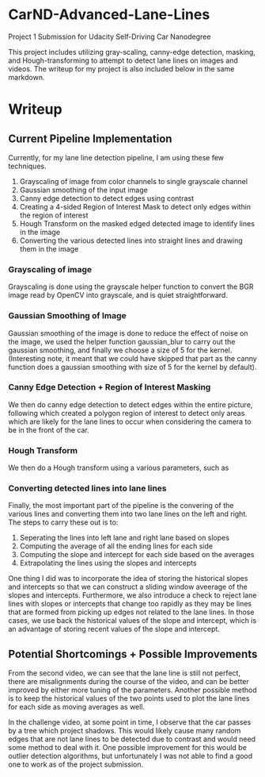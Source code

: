 # CarND-Advanced-Lane-Lines
Project 1 Submission for Udacity Self-Driving Car Nanodegree 

This project includes utilizing gray-scaling, canny-edge detection, masking, and Hough-transforming to attempt to detect lane lines on images and videos. The writeup for my project is also included below in the same markdown.

# Writeup

## Current Pipeline Implementation

Currently, for my lane line detection pipeline, I am using these few techniques.
 
 1. Grayscaling of image from color channels to single grayscale channel
 2. Gaussian smoothing of the input image
 3. Canny edge detection to detect edges using contrast
 4. Creating a 4-sided Region of Interest Mask to detect only edges within the region of interest
 5. Hough Transform on the masked edged detected image to identify lines in the image
 6. Converting the various detected lines into straight lines and drawing them in the image
 
### Grayscaling of image

Grayscaling is done using the grayscale helper function to convert the BGR image read by OpenCV into grayscale, and is quiet straightforward.

### Gaussian Smoothing of Image

Gaussian smoothing of the image is done to reduce the effect of noise on the image, we used the helper function gaussian_blur to carry out the gaussian smoothing, and finally we choose a size of 5 for the kernel. (Interesting note, it meant that we could have skipped that part as the canny function does a gaussian smoothing with size of 5 for the kernel by default).

### Canny Edge Detection + Region of Interest Masking

We then do canny edge detection to detect edges within the entire picture, following which created a polygon region of interest to detect only areas which are likely for the lane lines to occur when considering the camera to be in the front of the car. 

### Hough Transform

We then do a Hough transform using a various parameters, such as 

### Converting detected lines into lane lines

Finally, the most important part of the pipeline is the convering of the various lines and converting them into two lane lines on the left and right. The steps to carry these out is to:

1. Seperating the lines into left lane and right lane based on slopes
2. Computing the average of all the ending lines for each side
3. Computing the slope and intercept for each side based on the averages
4. Extrapolating the lines using the slopes and intercepts

One thing I did was to incorporate the idea of storing the historical slopes and intercepts so that we can construct a sliding window aveerage of the slopes and intercepts. Furthermore, we also introduce a check to reject lane lines with slopes or intercepts that change too rapidly as they may be lines that are formed from picking up edges not related to the lane lines. In those cases, we use back the historical values of the slope and intercept, which is an advantage of storing recent values of the slope and intercept.

## Potential Shortcomings + Possible Improvements

From the second video, we can see that the lane line is still not perfect, there are misalignments during the course of the video, and 
can be better improved by either more tuning of the parameters. Another possible method is to keep the historical values of the two points used to plot the lane lines for each side as moving averages as well. 

In the challenge video, at some point in time, I observe that the car passes by a tree which project shadows. This would likely cause many random edges that are not lane lines to be detected due to contrast and would need some method to deal with it. One possible improvement for this would be outlier detection algorithms, but unfortunately I was not able to find a good one to work as of the project submission.
